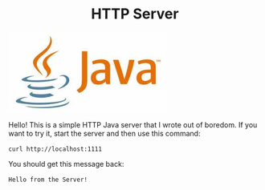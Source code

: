 <h1 align="center">HTTP Server</h1>

![kep](public/java-400.jpg)

Hello! This is a simple HTTP Java server that I wrote out of boredom. If you want to try it, start the server and then use this command: 
```
curl http://localhost:1111
```

You should get this message back:
```
Hello from the Server!
```
